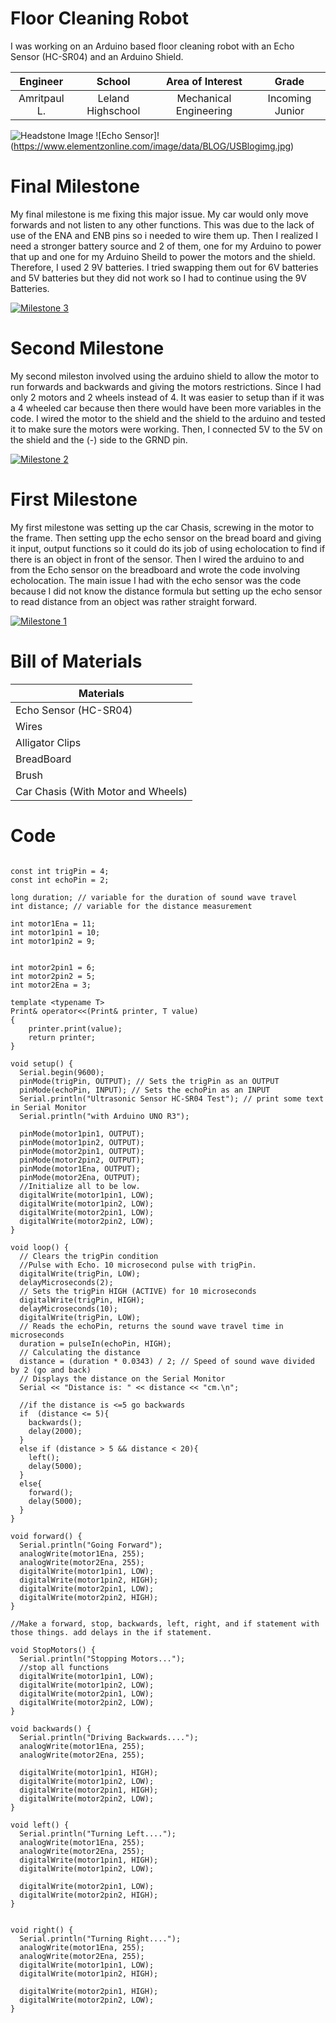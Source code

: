 ﻿# Floor Cleaning Robot
I was working on an Arduino based floor cleaning robot with an Echo Sensor (HC-SR04) and an Arduino Shield.

| **Engineer** | **School** | **Area of Interest** | **Grade** |
|:--:|:--:|:--:|:--:|
| Amritpaul L. | Leland Highschool | Mechanical Engineering | Incoming Junior

![Headstone Image](https://bluestampengineering.com/wp-content/uploads/2016/05/improve.jpg)
 ![Echo Sensor]! (https://www.elementzonline.com/image/data/BLOG/USBlogimg.jpg)
  

# Final Milestone
My final milestone is me fixing this major issue. My car would only move forwards and not listen to any other functions. This was due to the lack of use of the ENA and ENB pins so i needed to wire them up. Then I realized I need a stronger battery source and 2 of them, one for my Arduino to power that up and one for my Arduino Sheild to power the motors and the shield. Therefore, I used 2 9V batteries. I tried swapping them out for 6V batteries and 5V batteries but they did not work so I had to continue using the 9V Batteries.

[![Milestone 3](https://res.cloudinary.com/marcomontalbano/image/upload/v1660235656/video_to_markdown/images/youtube--dGzlDxW8ur0-c05b58ac6eb4c4700831b2b3070cd403.jpg)](https://youtu.be/dGzlDxW8ur0 "Milestone 3")

# Second Milestone
My second mileston involved using the arduino shield to allow the motor to run forwards and backwards and giving the motors restrictions. Since I had only 2 motors and 2 wheels instead of 4. It was easier to setup than if it was a 4 wheeled car because then there would have been more variables in the code. I wired the motor to the shield and the shield to the arduino and tested it to make sure the motors were working. Then, I connected 5V to the 5V on the shield and the (-) side to the GRND pin.

[![Milestone 2](https://res.cloudinary.com/marcomontalbano/image/upload/v1660064085/video_to_markdown/images/youtube--vta6Ggo7jCI-c05b58ac6eb4c4700831b2b3070cd403.jpg)](https://youtu.be/vta6Ggo7jCI "Milestone 2")

# First Milestone
My first milestone was setting up the car Chasis, screwing in the motor to the frame. Then setting upp the echo sensor on the bread board and giving it input, output functions so it could do its job of using echolocation to find if there is an object in front of the sensor. Then I wired the arduino to and from the Echo sensor on the breadboard and wrote the code involving echolocation. The main issue I had with the echo sensor was the code because I did not know the distance formula but setting up the echo sensor to read distance from an object was rather straight forward. 

[![Milestone 1](https://res.cloudinary.com/marcomontalbano/image/upload/v1659979415/video_to_markdown/images/youtube--abd1UoVswN4-c05b58ac6eb4c4700831b2b3070cd403.jpg)](https://youtu.be/abd1UoVswN4 "Milestone 1")

# Bill of Materials
| Materials  |
| ------------- |
| Echo Sensor (HC-SR04)  |
| Wires  | 
| Alligator Clips  | 
| BreadBoard  | 
| Brush  | 
| Car Chasis (With Motor and Wheels)  | 


# Code

```

const int trigPin = 4;
const int echoPin = 2;

long duration; // variable for the duration of sound wave travel
int distance; // variable for the distance measurement

int motor1Ena = 11;
int motor1pin1 = 10;
int motor1pin2 = 9;


int motor2pin1 = 6;
int motor2pin2 = 5;
int motor2Ena = 3;

template <typename T>
Print& operator<<(Print& printer, T value)
{
    printer.print(value);
    return printer;
}

void setup() {
  Serial.begin(9600);
  pinMode(trigPin, OUTPUT); // Sets the trigPin as an OUTPUT
  pinMode(echoPin, INPUT); // Sets the echoPin as an INPUT
  Serial.println("Ultrasonic Sensor HC-SR04 Test"); // print some text in Serial Monitor
  Serial.println("with Arduino UNO R3");

  pinMode(motor1pin1, OUTPUT);
  pinMode(motor1pin2, OUTPUT);
  pinMode(motor2pin1, OUTPUT);
  pinMode(motor2pin2, OUTPUT);
  pinMode(motor1Ena, OUTPUT);  
  pinMode(motor2Ena, OUTPUT);
  //Initialize all to be low.
  digitalWrite(motor1pin1, LOW);
  digitalWrite(motor1pin2, LOW);
  digitalWrite(motor2pin1, LOW);
  digitalWrite(motor2pin2, LOW);
}

void loop() {
  // Clears the trigPin condition
  //Pulse with Echo. 10 microsecond pulse with trigPin.
  digitalWrite(trigPin, LOW);
  delayMicroseconds(2);
  // Sets the trigPin HIGH (ACTIVE) for 10 microseconds
  digitalWrite(trigPin, HIGH);
  delayMicroseconds(10);
  digitalWrite(trigPin, LOW);
  // Reads the echoPin, returns the sound wave travel time in microseconds
  duration = pulseIn(echoPin, HIGH);
  // Calculating the distance
  distance = (duration * 0.0343) / 2; // Speed of sound wave divided by 2 (go and back)
  // Displays the distance on the Serial Monitor
  Serial << "Distance is: " << distance << "cm.\n";

  //if the distance is <=5 go backwards
  if  (distance <= 5){
    backwards();
    delay(2000);
  }
  else if (distance > 5 && distance < 20){
    left();
    delay(5000);
  }
  else{
    forward();
    delay(5000);
  }
}

void forward() {
  Serial.println("Going Forward");
  analogWrite(motor1Ena, 255);
  analogWrite(motor2Ena, 255);
  digitalWrite(motor1pin1, LOW);
  digitalWrite(motor1pin2, HIGH);
  digitalWrite(motor2pin1, LOW);
  digitalWrite(motor2pin2, HIGH);
}

//Make a forward, stop, backwards, left, right, and if statement with those things. add delays in the if statement. 

void StopMotors() {
  Serial.println("Stopping Motors...");
  //stop all functions
  digitalWrite(motor1pin1, LOW);
  digitalWrite(motor1pin2, LOW);
  digitalWrite(motor2pin1, LOW);
  digitalWrite(motor2pin2, LOW);
}

void backwards() {
  Serial.println("Driving Backwards....");
  analogWrite(motor1Ena, 255);
  analogWrite(motor2Ena, 255);
  
  digitalWrite(motor1pin1, HIGH);
  digitalWrite(motor1pin2, LOW);
  digitalWrite(motor2pin1, HIGH);
  digitalWrite(motor2pin2, LOW);
}

void left() {
  Serial.println("Turning Left....");
  analogWrite(motor1Ena, 255);
  analogWrite(motor2Ena, 255);
  digitalWrite(motor1pin1, HIGH);
  digitalWrite(motor1pin2, LOW);
  
  digitalWrite(motor2pin1, LOW);
  digitalWrite(motor2pin2, HIGH);
}


void right() {
  Serial.println("Turning Right....");
  analogWrite(motor1Ena, 255);
  analogWrite(motor2Ena, 255);
  digitalWrite(motor1pin1, LOW);
  digitalWrite(motor1pin2, HIGH);
  
  digitalWrite(motor2pin1, HIGH);
  digitalWrite(motor2pin2, LOW);
}

```
